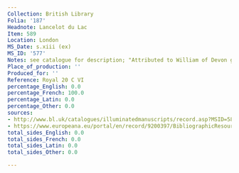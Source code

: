 ```yaml
---
Collection: British Library
Folia: '187'
Headnote: Lancelot du Lac
Item: 589
Location: London
MS_Date: s.xiii (ex)
MS_ID: '577'
Notes: see catalogue for description; "Attributed to William of Devon group by Morgan"
Place_of_production: ''
Produced_for: ''
Reference: Royal 20 C VI
percentage_English: 0.0
percentage_French: 100.0
percentage_Latin: 0.0
percentage_Other: 0.0
sources:
- http://www.bl.uk/catalogues/illuminatedmanuscripts/record.asp?MSID=5838&CollID=16&NStart=200306
- https://www.europeana.eu/portal/en/record/9200397/BibliographicResource_3000126285238.html
total_sides_English: 0.0
total_sides_French: 0.0
total_sides_Latin: 0.0
total_sides_Other: 0.0

---
```

